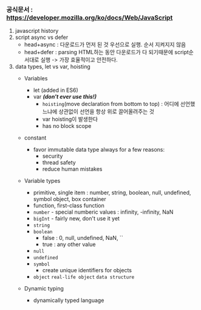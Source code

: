 ### 공식문서 : https://developer.mozilla.org/ko/docs/Web/JavaScript

1. javascript history
2. script async vs defer
    - head+async : 다운로드가 먼저 된 것 우선으로 실행. 순서 지켜지지 않음
    - head+defer : parsing HTML하는 동안 다운로드가 다 되기때문에 script순서대로 실행 -> 가장 효율적이고 안전하다.
3. data types, let vs var, hoisting
    - Variables
        - let (added in ES6)
        - var ***(don't ever use this!)***
            - ```hoisting```(move declaration from bottom to top) : 어디에 선언했느냐에 상관없이 선언을 항상 위로 끌어올려주는 것
            - var hoisting이 발생한다
            - has no block scope

    - constant
        - favor immutable data type always for a few reasons:
            - security
            - thread safety
            - reduce human mistakes

    - Variable types
        - primitive, single item : number, string, boolean, null, undefined, symbol object, box container
        - function, first-class function
        - ```number``` - special numberic values : infinity, -infinity, NaN
        - ```bigInt``` - fairly new, don't use it yet
        - ```string```
        - ```boolean```
            - false : 0, null, undefined, NaN, ``
            - true : any other value
        - ```null```
        - ```undefined```
        - ```symbol```
            - create unique identifiers for objects
        - ```object``` ```real-life object``` ```data structure```
    - Dynamic typing
        - dynamically typed language